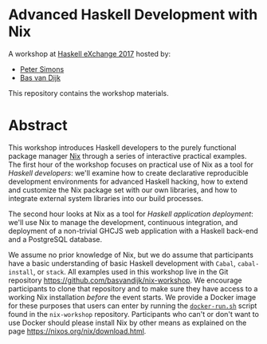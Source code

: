 Advanced Haskell Development with Nix
=====================================

A workshop at [Haskell eXchange 2017] hosted by:

* [Peter Simons]
* [Bas van Dijk]

This repository contains the workshop materials.

Abstract
========

This workshop introduces Haskell developers to the purely functional package
manager [Nix] through a series of interactive practical examples. The first
hour of the workshop focuses on practical use of Nix as a tool for *Haskell
developers*: we'll examine how to create declarative reproducible development
environments for advanced Haskell hacking, how to extend and customize the Nix
package set with our own libraries, and how to integrate external system
libraries into our build processes.

The second hour looks at Nix as a tool for *Haskell application deployment*:
we'll use Nix to manage the development, continuous integration, and deployment
of a non-trivial GHCJS web application with a Haskell back-end and a PostgreSQL
database.

We assume no prior knowledge of Nix, but we do assume that participants have a
basic understanding of basic Haskell development with `Cabal`, `cabal-install`,
or `stack`. All examples used in this workshop live in the Git repository
<https://github.com/basvandijk/nix-workshop>. We encourage participants to
clone that repository and to make sure they have access to a working Nix
installation *before* the event starts. We provide a Docker image for these
purposes that users can enter by running the
[`docker-run.sh`](https://github.com/basvandijk/nix-workshop/blob/master/docker-run.sh)
script found in the `nix-workshop` repository. Participants who can't or don't
want to use Docker should please install Nix by other means as explained on the
page <https://nixos.org/nix/download.html>.

[Peter Simons]: https://github.com/peti
[Bas van Dijk]: https://github.com/basvandijk
[Haskell eXchange 2017]: https://skillsmatter.com/conferences/8522-haskell-exchange-2017
[Nix]: https://nixos.org/nix/

